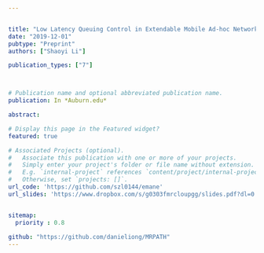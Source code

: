```yaml
---


title: "Low Latency Queuing Control in Extendable Mobile Ad-hoc Network Emulator (EMANE)"
date: "2019-12-01"
pubtype: "Preprint"
authors: ["Shaoyi Li"]

publication_types: ["7"]



# Publication name and optional abbreviated publication name.
publication: In *Auburn.edu*

abstract: 

# Display this page in the Featured widget?
featured: true

# Associated Projects (optional).
#   Associate this publication with one or more of your projects.
#   Simply enter your project's folder or file name without extension.
#   E.g. `internal-project` references `content/project/internal-project/index.md`.
#   Otherwise, set `projects: []`.
url_code: 'https://github.com/szl0144/emane'
url_slides: 'https://www.dropbox.com/s/g0303fmrcloupgg/slides.pdf?dl=0'


sitemap:
  priority : 0.8
  
github: "https://github.com/danieliong/MRPATH"
---
```





